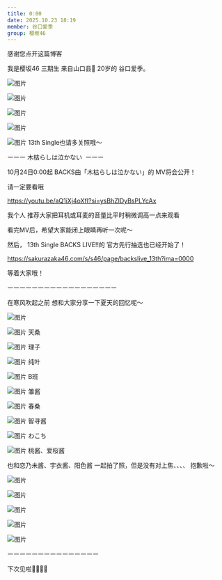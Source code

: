 ```yaml
---
title: 0:00
date: 2025.10.23 18:19
member: 谷口愛季
group: 樱坂46
---
```


感谢您点开这篇博客







我是樱坂46 三期生 来自山口县🐡 20岁的
谷口爱季。















![图片](https://sakurazaka46.com/files/14/diary/s46/blog/moblog/202510/mobYwofs2.jpg)

![图片](https://sakurazaka46.com/files/14/diary/s46/blog/moblog/202510/mobEzLj6x.jpg)

![图片](https://sakurazaka46.com/files/14/diary/s46/blog/moblog/202510/mobW8SBui.jpg)

![图片](https://sakurazaka46.com/files/14/diary/s46/blog/moblog/202510/mobrvVHLM.jpg)

![图片](https://sakurazaka46.com/files/14/diary/s46/blog/moblog/202510/mob721dF0.jpg)
13th Single也请多关照哦〜


ーーー 木枯らしは泣かない  ーーー



10月24日0:00起
BACKS曲「木枯らしは泣かない」的
MV将会公开！




请一定要看哦

https://youtu.be/aQ1iXj4oXfI?si=ysBhZlDyBsPLYcAx




我个人
推荐大家把耳机或耳麦的音量比平时稍微调高一点来观看

看完MV后，希望大家能闭上眼睛再听一次呢〜






然后，
13th Single BACKS LIVE!!的
官方先行抽选也已经开始了！



https://sakurazaka46.com/s/s46/page/backslive_13th?ima=0000


等着大家哦！




ーーーーーーーーーーーーーーーーーー


在寒风吹起之前
想和大家分享一下夏天的回忆呢〜




![图片](https://sakurazaka46.com/files/14/diary/s46/blog/moblog/202510/mobaHNzJr.jpg)

![图片](https://sakurazaka46.com/files/14/diary/s46/blog/moblog/202510/mobJaHiUh.jpg)
天桑

![图片](https://sakurazaka46.com/files/14/diary/s46/blog/moblog/202510/mob2BAbTO.jpg)
理子

![图片](https://sakurazaka46.com/files/14/diary/s46/blog/moblog/202510/mob3K3WGf.jpg)
纯叶

![图片](https://sakurazaka46.com/files/14/diary/s46/blog/moblog/202510/mob3ePm8j.jpg)
B班








![图片](https://sakurazaka46.com/files/14/diary/s46/blog/moblog/202510/mobiRiXOG.jpg)
雏酱

![图片](https://sakurazaka46.com/files/14/diary/s46/blog/moblog/202510/mobJB0WYI.jpg)
春桑

![图片](https://sakurazaka46.com/files/14/diary/s46/blog/moblog/202510/mobd33aqq.jpg)
智寻酱

![图片](https://sakurazaka46.com/files/14/diary/s46/blog/moblog/202510/mobp2JfoC.jpg)
わこち

![图片](https://sakurazaka46.com/files/14/diary/s46/blog/moblog/202510/mobZeTSzU.jpg)
桃酱、爱桜酱



也和恋乃未酱、宇衣酱、阳色酱
一起拍了照，但是没有对上焦、、、、
抱歉啦〜





![图片](https://sakurazaka46.com/files/14/diary/s46/blog/moblog/202510/mobOqot1P.jpg)

![图片](https://sakurazaka46.com/files/14/diary/s46/blog/moblog/202510/mob3nXR3c.jpg)

![图片](https://sakurazaka46.com/files/14/diary/s46/blog/moblog/202510/mobWM7GzM.jpg)

![图片](https://sakurazaka46.com/files/14/diary/s46/blog/moblog/202510/mobXlXI6h.jpg)

![图片](https://sakurazaka46.com/files/14/diary/s46/blog/moblog/202510/mobnlNHII.jpg)


ーーーーーーーーーーーーーーー



下次见啦👋🏻👋🏻